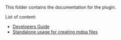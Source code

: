 This folder contains the documentation for the plugin.

List of content:
- [Developers Guide](developers_guide.md)
- [Standalone usage for creating mdpa files](standalone_usage.md)
